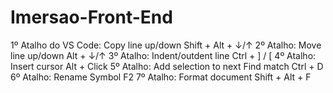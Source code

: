# Imersao-Front-End
 
1º Atalho do VS Code: Copy line up/down
Shift + Alt + ↓/↑ 
2º Atalho: Move line up/down
Alt + ↓/↑ 
3º Atalho: Indent/outdent line
Ctrl + ] / [ 
4º Atalho: Insert cursor
Alt + Click
5º Atalho: Add selection to next Find match
Ctrl + D
6º Atalho: Rename Symbol
F2
7º Atalho: Format document
Shift + Alt + F